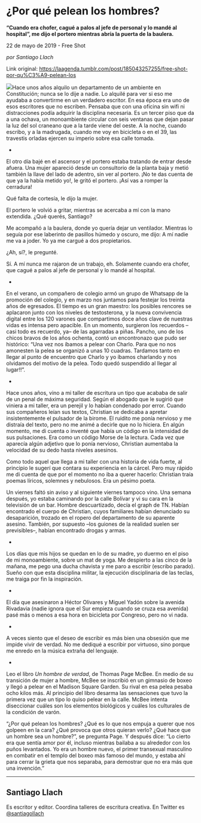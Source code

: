 # ¿Por qué pelean los hombres?

**“Cuando era chofer, cagué a palos al jefe de personal y lo mandé al hospital”, me dijo el portero mientras abría la puerta de la baulera.**

22 de mayo de 2019 - Free Shot

_por Santiago Llach_

Link original: https://laagenda.tumblr.com/post/185043257255/free-shot-por-qu%C3%A9-pelean-los

![](https://64.media.tumblr.com/d2ab2f62e37c3111d8d73e829dc03d60/2e0988819c4936be-d6/s500x750/1e0a9767b848027483eca06ea1de6f7bc2b4c777.jpg)Hace unos años alquilo un departamento de un ambiente en Constitución; nunca se lo dije a nadie. Lo alquilé para ver si eso me ayudaba a convertirme en un verdadero escritor. En esa época era uno de esos escritores que no escriben. Pensaba que con una oficina sin wifi ni distracciones podía adquirir la disciplina necesaria. Es un tercer piso que da a una ochava, un monoambiente circular con seis ventanas que dejan pasar la luz del sol craneano que a la tarde viene del oeste. A la noche, cuando escribo, y a la madrugada, cuando me voy en bicicleta o en el 39, las travestis orladas ejercen su imperio sobre esa calle tomada.  


+

El otro día bajé en el ascensor y el portero estaba tratando de entrar desde afuera. Una mujer apareció desde un consultorio de la planta baja y metió también la llave del lado de adentro, sin ver al portero. ¡No te das cuenta de que ya la había metido yo!, le gritó el portero. ¡Así vas a romper la cerradura! 

Qué falta de cortesía, le dijo la mujer.

El portero le volvió a gritar, mientras se acercaba a mí con la mano extendida. ¿Qué querés, Santiago?

Me acompañó a la baulera, donde yo quería dejar un ventilador. Mientras lo seguía por ese laberinto de pasillos húmedo y oscuro, me dijo: A mí nadie me va a joder. Yo ya me cargué a dos propietarios. 

¿Ah, sí?, le pregunté.

Sí. A mí nunca me rajaron de un trabajo, eh. Solamente cuando era chofer, que cagué a palos al jefe de personal y lo mandé al hospital.

+

En el verano, un compañero de colegio armó un grupo de Whatsapp de la promoción del colegio, y en marzo nos juntamos para festejar los treinta años de egresados. El tiempo es un gran maestro: los posibles rencores se aplacaron junto con los niveles de testosterona, y la nueva convivencia digital entre los 120 varones que compartimos doce años clave de nuestras vidas es intensa pero apacible. En un momento, surgieron los recuerdos –casi todo es recuerdo, ya– de las agarradas a piñas. Pancho, uno de los chicos bravos de los años ochenta, contó un encontronazo que pudo ser histórico: “Una vez nos íbamos a pelear con Charlo. Para que no nos amonesten la pelea se organizó a unas 10 cuadras. Tardamos tanto en llegar al punto de encuentro que Charlo y yo íbamos charlando y nos olvidamos del motivo de la pelea. Todo quedó suspendido al llegar al lugar!!”. 

+

Hace unos años, vino a mi taller de escritura un tipo que acababa de salir de un penal de máxima seguridad. Según el abogado que le sugirió que viniera a mi taller, era un perejil y lo habían condenado por error. Cuando sus compañeros leían sus textos, Christian se dedicaba a apretar insistentemente el pulsador de la birome. El ruidito me ponía nervioso y me distraía del texto, pero no me animé a decirle que no lo hiciera. En algún momento, me di cuenta o inventé que había un código en la intensidad de sus pulsaciones. Era como un código Morse de la lectura. Cada vez que aparecía algún adjetivo que lo ponía nervioso, Christian aumentaba la velocidad de su dedo hasta niveles asesinos.

Como todo aquel que llega a mi taller con una historia de vida fuerte, al principio le sugerí que contara su experiencia en la cárcel. Pero muy rápido me di cuenta de que por el momento no iba a querer hacerlo: Christian traía poemas líricos, solemnes y nebulosos. Era un pésimo poeta.

Un viernes faltó sin aviso y al siguiente viernes tampoco vino. Una semana después, yo estaba caminando por la calle Bolívar y vi su cara en la televisión de un bar. Hombre descuartizado, decía el graph de TN. Habían encontrado el cuerpo de Christian, cuyos familiares habían denunciado su desaparición, trozado en el ropero del departamento de su aparente asesino. También, por supuesto –los guiones de la realidad suelen ser previsibles–, habían encontrado drogas y armas. 

+

Los días que mis hijos se quedan en lo de su madre, yo duermo en el piso de mi monoambiente, sobre un mat de yoga. Me despierto a las cinco de la mañana, me pego una ducha chavista y me paro a escribir (escribo parado). Sueño con que esta disciplina militar, la ejecución disciplinaria de las teclas, me traiga por fin la inspiración.

+

El día que asesinaron a Héctor Olivares y Miguel Yadón sobre la avenida Rivadavia (nadie ignora que el Sur empieza cuando se cruza esa avenida) pasé más o menos a esa hora en bicicleta por Congreso, pero no vi nada.

+

A veces siento que el deseo de escribir es más bien una obsesión que me impide vivir de verdad. No me dediqué a escribir por virtuoso, sino porque me enredo en la música extraña del lenguaje. 

+

Leo el libro *Un hombre de verdad*, de Thomas Page McBee. En medio de su transición de mujer a hombre, McBee se inscribió en un gimnasio de boxeo y llegó a pelear en el Madison Square Garden. Su rival en esa pelea pesaba ocho kilos más. Al principio del libro desarma las sensaciones que tuvo la primera vez que un tipo lo quiso pelear en la calle. McBee intenta diseccionar cuáles son los elementos biológicos y cuáles los culturales de la condición de varón.

 “¿Por qué pelean los hombres? ¿Qué es lo que nos empuja a querer que nos golpeen en la cara? ¿Qué provoca que otros quieran verlo? ¿Qué hace que un hombre sea un hombre?”, se pregunta Page. Y después dice: “Lo cierto era que sentía amor por él, incluso mientras bailaba a su alrededor con los puños levantados. Yo era un hombre nuevo, el primer transexual masculino en combatir en el templo del boxeo más famoso del mundo, y estaba ahí para cerrar la grieta que nos separaba, para demostrar que no era más que una invención.”



---

Santiago Llach
--------------

 Es escritor y editor. Coordina talleres de escritura creativa. En Twitter es [@santiagollach](https://twitter.com/santiagollach) 

